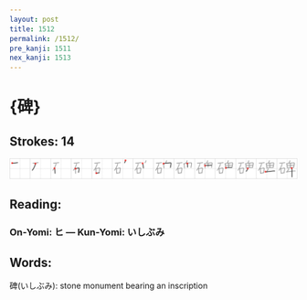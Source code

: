```yaml
---
layout: post
title: 1512
permalink: /1512/
pre_kanji: 1511
nex_kanji: 1513
---
```


# {碑}

## Strokes: 14

<div class="stroke"><img src="../images/E7A291.png" /></div>

## Reading:

### On-Yomi: ヒ &mdash; Kun-Yomi: いしぶみ

## Words:

碑(いしぶみ): stone monument bearing an inscription
